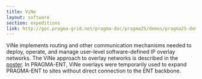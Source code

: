 ```yaml
---
title: ViNe 
layout: software
section: expeditions
link: http://goc.pragma-grid.net/pragma-doc/pragma25/demos/pragma25-demo-vine.pdf
---
```


ViNe implements routing and other communication mechanisms needed to deploy,
operate, and manage user-level software-defined IP overlay networks. The ViNe
approach to overlay networks is described in the [poster][1].
In PRAGMA-ENT, ViNe overlays were temporarily used to expand PRAGMA-ENT to
sites without direct connection to the ENT backbone.

[1]: http://pragma-goc.rocksclusters.org/pragma-doc/pragma23/posters/vine-MauricioTsugawa.pdf
